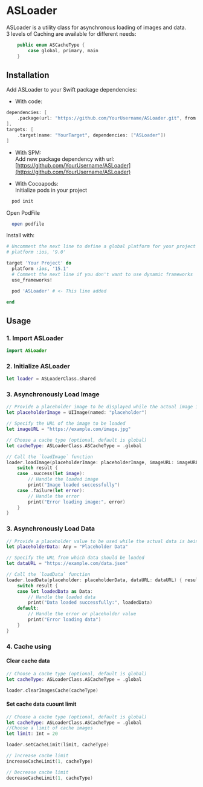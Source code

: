 # ASLoader

ASLoader is a utility class for asynchronous loading of images and data.  
3 levels of Caching are available for different needs:
```swift
    public enum ASCacheType {
        case global, primary, main
    }
```

## Installation

Add ASLoader to your Swift package dependencies:
- With code:
```swift
dependencies: [
    .package(url: "https://github.com/YourUsername/ASLoader.git", from: "1.0.0") //Version you need
],
targets: [
    .target(name: "YourTarget", dependencies: ["ASLoader"])
]
```

- With SPM:  
 Add new package dependency with url:  
[https://github.com/YourUsername/ASLoader](https://github.com/YourUsername/ASLoader)

- With Cocoapods:  
Initialize pods in your project
```ruby
  pod init
```
Open PodFile
```ruby
  open podfile
```
Install with:
```ruby
# Uncomment the next line to define a global platform for your project
# platform :ios, '9.0'

target 'Your Project' do
  platform :ios, '15.1'
  # Comment the next line if you don't want to use dynamic frameworks
  use_frameworks!

  pod 'ASLoader' # <- This line added

end
```
## Usage

### 1. Import ASLoader

```swift
import ASLoader
```

### 2. Initialize ASLoader

```swift
let loader = ASLoaderClass.shared
```
### 3. Asynchronously Load Image

```swift
// Provide a placeholder image to be displayed while the actual image is being loaded
let placeholderImage = UIImage(named: "placeholder")

// Specify the URL of the image to be loaded
let imageURL = "https://example.com/image.jpg"

// Choose a cache type (optional, default is global)
let cacheType: ASLoaderClass.ASCacheType = .global

// Call the `loadImage` function
loader.loadImage(placeholderImage: placeholderImage, imageURL: imageURL, cacheType: cacheType) { result in
    switch result {
    case .success(let image):
        // Handle the loaded image
        print("Image loaded successfully")
    case .failure(let error):
        // Handle the error
        print("Error loading image:", error)
    }
}
```

### 3. Asynchronously Load Data

```swift
// Provide a placeholder value to be used while the actual data is being loaded
let placeholderData: Any = "Placeholder Data"

// Specify the URL from which data should be loaded
let dataURL = "https://example.com/data.json"

// Call the `loadData` function
loader.loadData(placeholder: placeholderData, dataURL: dataURL) { result in
    switch result {
    case let loadedData as Data:
        // Handle the loaded data
        print("Data loaded successfully:", loadedData)
    default:
        // Handle the error or placeholder value
        print("Error loading data")
    }
}
```

### 4. Cache using

#### Clear cache data

```swift
// Choose a cache type (optional, default is global)
let cacheType: ASLoaderClass.ASCacheType = .global

loader.clearImagesCache(cacheType)
```

#### Set cache data cuount limit

```swift
// Choose a cache type (optional, default is global)
let cacheType: ASLoaderClass.ASCacheType = .global
//Choose a limit of cache images
let limit: Int = 20

loader.setCacheLimit(limit, cacheType)

// Increase cache limit
increaseCacheLimit(1, cacheType)

// Decrease cache limit
decreaseCacheLimit(1, cacheType)
```





















